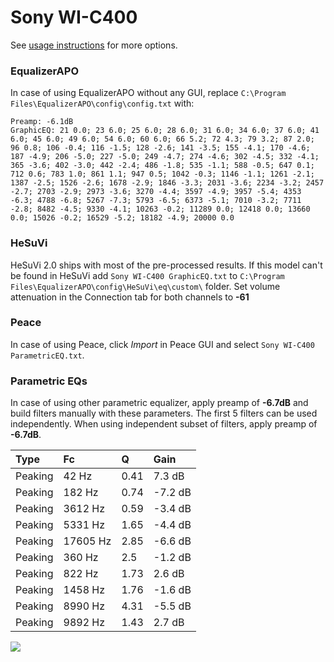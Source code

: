 # Sony WI-C400
See [usage instructions](https://github.com/jaakkopasanen/AutoEq#usage) for more options.

### EqualizerAPO
In case of using EqualizerAPO without any GUI, replace `C:\Program Files\EqualizerAPO\config\config.txt`
with:
```
Preamp: -6.1dB
GraphicEQ: 21 0.0; 23 6.0; 25 6.0; 28 6.0; 31 6.0; 34 6.0; 37 6.0; 41 6.0; 45 6.0; 49 6.0; 54 6.0; 60 6.0; 66 5.2; 72 4.3; 79 3.2; 87 2.0; 96 0.8; 106 -0.4; 116 -1.5; 128 -2.6; 141 -3.5; 155 -4.1; 170 -4.6; 187 -4.9; 206 -5.0; 227 -5.0; 249 -4.7; 274 -4.6; 302 -4.5; 332 -4.1; 365 -3.6; 402 -3.0; 442 -2.4; 486 -1.8; 535 -1.1; 588 -0.5; 647 0.1; 712 0.6; 783 1.0; 861 1.1; 947 0.5; 1042 -0.3; 1146 -1.1; 1261 -2.1; 1387 -2.5; 1526 -2.6; 1678 -2.9; 1846 -3.3; 2031 -3.6; 2234 -3.2; 2457 -2.7; 2703 -2.9; 2973 -3.6; 3270 -4.4; 3597 -4.9; 3957 -5.4; 4353 -6.3; 4788 -6.8; 5267 -7.3; 5793 -6.5; 6373 -5.1; 7010 -3.2; 7711 -2.8; 8482 -4.5; 9330 -4.1; 10263 -0.2; 11289 0.0; 12418 0.0; 13660 0.0; 15026 -0.2; 16529 -5.2; 18182 -4.9; 20000 0.0
```

### HeSuVi
HeSuVi 2.0 ships with most of the pre-processed results. If this model can't be found in HeSuVi add
`Sony WI-C400 GraphicEQ.txt` to `C:\Program Files\EqualizerAPO\config\HeSuVi\eq\custom\` folder.
Set volume attenuation in the Connection tab for both channels to **-61**

### Peace
In case of using Peace, click *Import* in Peace GUI and select `Sony WI-C400 ParametricEQ.txt`.

### Parametric EQs
In case of using other parametric equalizer, apply preamp of **-6.7dB** and build filters manually
with these parameters. The first 5 filters can be used independently.
When using independent subset of filters, apply preamp of **-6.7dB**.

| Type    | Fc       |    Q | Gain    |
|:--------|:---------|:-----|:--------|
| Peaking | 42 Hz    | 0.41 | 7.3 dB  |
| Peaking | 182 Hz   | 0.74 | -7.2 dB |
| Peaking | 3612 Hz  | 0.59 | -3.4 dB |
| Peaking | 5331 Hz  | 1.65 | -4.4 dB |
| Peaking | 17605 Hz | 2.85 | -6.6 dB |
| Peaking | 360 Hz   | 2.5  | -1.2 dB |
| Peaking | 822 Hz   | 1.73 | 2.6 dB  |
| Peaking | 1458 Hz  | 1.76 | -1.6 dB |
| Peaking | 8990 Hz  | 4.31 | -5.5 dB |
| Peaking | 9892 Hz  | 1.43 | 2.7 dB  |

![](https://raw.githubusercontent.com/jaakkopasanen/AutoEq/master/results/rtings/avg/Sony%20WI-C400/Sony%20WI-C400.png)